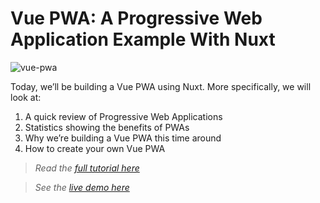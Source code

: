 # Vue PWA: A Progressive Web Application Example With Nuxt 

![vue-pwa](https://snipcart.com/media/204668/vue-pwa.png)

Today, we’ll be building a Vue PWA using Nuxt. More specifically, we will look at: 

1) A quick review of Progressive Web Applications 
2) Statistics showing the benefits of PWAs
3) Why we’re building a Vue PWA this time around
4) How to create your own Vue PWA

> *Read the [full tutorial here](https://snipcart.com/blog/vue-pwa)*

> *See the [live demo here](https://snipcart-nuxt-pwa.netlify.com/)*
